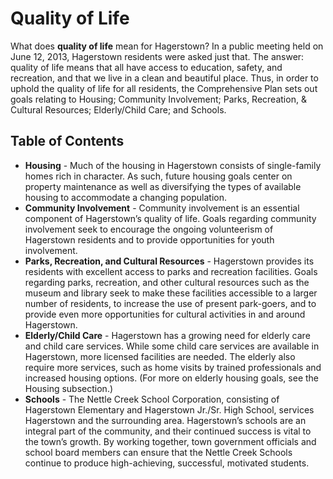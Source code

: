 # Quality of Life

What does **quality of life** mean for Hagerstown?  In a public meeting held on June 12, 2013, Hagerstown residents were asked just that.  The answer: quality of life means that all have access to education, safety, and recreation, and that we live in a clean and beautiful place.  Thus, in order to uphold the quality of life for all residents, the Comprehensive Plan sets out goals relating to Housing; Community Involvement; Parks, Recreation, & Cultural Resources; Elderly/Child Care; and Schools.

## Table of Contents

- **Housing** - Much of the housing in Hagerstown consists of single-family homes rich in character. As such, future housing goals center on property maintenance as well as diversifying the types of available housing to accommodate a changing population.
- **Community Involvement** - Community involvement is an essential component of Hagerstown’s quality of life.  Goals regarding community involvement seek to encourage the ongoing volunteerism of Hagerstown residents and to provide opportunities for youth involvement. 
- **Parks, Recreation, and Cultural Resources** - Hagerstown provides its residents with excellent access to parks and recreation facilities.  Goals regarding parks, recreation, and other cultural resources such as the museum and library seek to make these facilities accessible to a larger number of residents, to increase the use of present park-goers, and to provide even more opportunities for cultural activities in and around Hagerstown.
- **Elderly/Child Care** - Hagerstown has a growing need for elderly care and child care services.  While some child care services are available in Hagerstown, more licensed facilities are needed.  The elderly also require more services, such as home visits by trained professionals and increased housing options.  (For more on elderly housing goals, see the Housing subsection.)
- **Schools** - The Nettle Creek School Corporation, consisting of Hagerstown Elementary and Hagerstown Jr./Sr. High School, services Hagerstown and the surrounding area.  Hagerstown’s schools are an integral part of the community, and their continued success is vital to the town’s growth.  By working together, town government officials and school board members can ensure that the Nettle Creek Schools continue to produce high-achieving, successful, motivated students.
